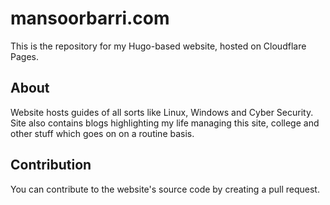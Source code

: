 # mansoorbarri.com

This is the repository for my Hugo-based website, hosted on Cloudflare Pages.

## About

Website hosts guides of all sorts like Linux, Windows and Cyber Security. Site also contains blogs highlighting my life managing this site, college and other stuff which goes on on a routine basis.

## Contribution

You can contribute to the website's source code by creating a pull request.
